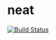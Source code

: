 neat
====

[![Build Status](https://drone.io/github.com/aureooms/neat/status.png)](https://drone.io/github.com/aureooms/neat/latest)